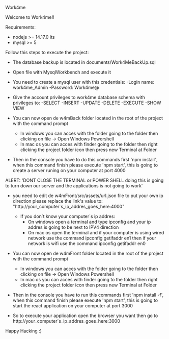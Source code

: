 Work4me

Welcome to Work4me!!

Requirements:

- nodejs >= 14.17.0 lts
- mysql >= 5

Follow this steps to execute the project:

- The database backup is located in documents/Work4MeBackUp.sql

- Open file with MysqlWorkbench and execute it

- You need to create a mysql user with this credentials:
    -Login name: work4me_Admin
    -Password: Work4me@

- Give the account privileges to work4me database schema with privileges to:
    -SELECT
    -INSERT
    -UPDATE
    -DELETE
    -EXECUTE
    -SHOW VIEW

- You can now open de w4mBack folder located in the root of the project with the command prompt
    - In windows you can acces with the folder going to the folder then clicking on file -> Open Windows Powershell
    - In mac os you can acces with finder going to the folder then right clicking the project folder icon then press new Terminal at Folder

- Then in the console you have to do this commands first 'npm install', when this command finish please execute 'npm start', this is going to create a server runing on your computer at port 4000

ALERT: 'DONT CLOSE THE TERMINAL or POWER SHELL doing this is going to turn down our server and the applications is not going to work'

- you need to edit de w4mFront/src/assets/url.json file to put your own ip direction please replace the link's value to:
    "http://your_computer`s_ip_addres_goes_here:4000"
    - If you don`t know your computer´s ip addres:
        - On windows open a terminal and type ipconfig and your ip addres is going to be next to IPV4 direction
        - On mac os open the terminal and if your computer is using wired network use the command ipconfig getifaddr en1 then if your network is wifi use the command ipconfig getifaddr en0

- You can now open de w4mFront folder located in the root of the project with the command prompt
    - In windows you can acces with the folder going to the folder then clicking on file -> Open Windows Powershell
    - In mac os you can acces with finder going to the folder then right clicking the project folder icon then press new Terminal at Folder

- Then in the console you have to run this commands first 'npm install -f', when this command finish please execute 'npm start', this is going to start the react application on your computer at port 3000

- So to execute your application open the browser you want then go to http://your_computer`s_ip_addres_goes_here:3000 

Happy Hacking :)
